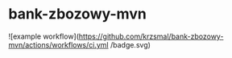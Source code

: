 # bank-zbozowy-mvn
![example workflow](https://github.com/krzsmal/bank-zbozowy-mvn/actions/workflows/ci.yml
/badge.svg)
